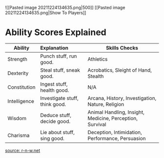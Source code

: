 ![[Pasted image 20211224134635.png|500]]
[[Pasted image 20211224134635.png|Show To Players]]

# Ability Scores Explained

| Ability      | Explanation                    | Skills Checks                                            |
| ------------ |:------------------------------ | -------------------------------------------------------- |
| Strength     | Punch stuff, run good.         | Athletics                                                |
| Dexterity    | Steal stuff, sneak good.       | Acrobatics, Sleight of Hand, Stealth                     |
| Constitution | Ingest stuff, health good.     | N/A                                                      |
| Intelligence | Investigate stuff, think good. | Arcana, History, Investigation, Nature, Religion         |
| Wisdom       | Deduce stuff, decide good.     | Animal Handling, Insight, Medicine, Perception, Survival |
| Charisma     | Lie about stuff, sing good.    | Deception, Intimidation, Performance, Persuasion         | 
[source: r-n-w.net](https://r-n-w.net)